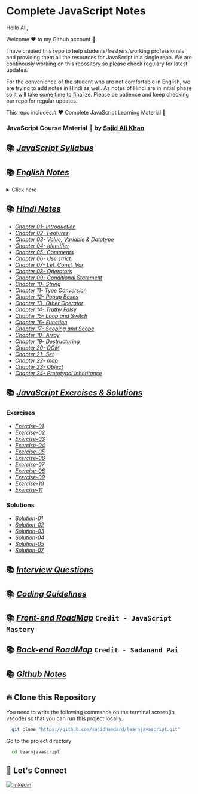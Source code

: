 # Complete JavaScript Notes

Hello All,

Welcome ❤️ to my Github account 🙏.

I have created this repo to help students/freshers/working professionals and providing them all the resources for JavaScript in a single repo. We are continously working on this repository so please check regulary for latest updates.

For the convenience of the student who are not comfortable in English, we are trying to add notes in Hindi as well. As notes of Hindi are in initial phase so it will take some time to finalize. Please be patience and keep checking our repo for regular updates.

This repo includes:# ❤️ Complete JavaScript Learning Material 🙏

### JavaScript Course Material 🚀 by [Sajid Ali Khan](https://www.linkedin.com/in/sajid-sj/)

## 📚 [_JavaScript Syllabus_](./Syllabus/Syllabus.md/)

## 📚 [_English Notes_](./notes/English)

<details>
    <summary>Click here</summary>
- [_Chapter 01- Introduction & History_](./notes/English/01-introduction-and-history.md)

  - [_Programming Language_](./notes/English/01-introduction-and-history.md#what-is-a-programming-language-)
  - [_High Level Programming Language_](./notes/English/01-introduction-and-history.md#what-is-high-level-programming-language)
  - [_Machine level language or Low level language_](notes/English/01-introduction-and-history.md#what-is-machine-level-language-or-low-level-language)
  - [_Front-end_](notes/English/01-introduction-and-history.md#what-is-front-end-)
  - [_Back-end_](notes/English/01-introduction-and-history.md#what-is-back-end-)
  - [_Introduction of HTML_](notes/English/01-introduction-and-history.md#introduction-of-html)
  - [_Introduction of CSS_](notes/English/01-introduction-and-history.md#introduction-of-css)
  - [_Introduction of JavaScript_](notes/English/01-introduction-and-history.md#introduction-of-javascript)
  - [_History of javascript_](notes/English/01-introduction-and-history.md#history-of-javascript)
  - [_About ECMAScript_](notes/English/01-introduction-and-history.md#what-is-ecma-)

- [_Chapter 02- Features_](./notes/English/02-features.md)

  - [_High level language_](notes/English/02-features.md#what-is-high-level-language-)
  - [_Garbage Collected_](notes/English/02-features.md#what-is-garbage-collected-)
  - [_Interpreted Language (JIT)-> (Just in time compiler)_](notes/English/02-features.md#what-is-interpreted-language-jit--just-in-time-commpiler-)
  - [_Multi Paradigm_](notes/English/02-features.md#what-is-multi-paradigm-)
  - [_Prototype based function_](notes/English/02-features.md#what-is-prototype-based-function-)
  - [_First Class Function_](notes/English/02-features.md#what-is-first-class-function-)
  - [_Dynamically Typed/ Dynamic_](notes/English/02-features.md#what-is-dynamically-typed-dynamic-)
  - [_Single Threaded_](notes/English/02-features.md#what-is-single-threaded-)
  - [_Non-Blocking Event Loop_](notes/English/02-features.md#what-is-non-blocking-event-loop-)

- [_Chapter 03- Separation of Concern_](./notes/English/03-separation-of-concerns.md)
  - [_Separation of concerns principle_](notes/English/03-separation-of-concerns.md#what-is-separation-of-concerns-principle-)
  - [_How to link JavaScript file in html ?_](notes/English/03-separation-of-concerns.md#how-to-link-javascript-file-in-html-)
  
- [_Chapter 04- Value, Variable and DataType_](./notes/English/04-value_variable_datatype.md)
  - [_What is Data ?_](notes/English/04-value_variable_datatype.md#what-is-data)
  - [_What is value?_](notes/English/04-value_variable_datatype.md#what-is-value)
  - [_What is Data type ?_](notes/English/04-value_variable_datatype.md#what-is-data-type)
  - [_Primitive data types (inbuilt data types):_](notes/English/04-value_variable_datatype.md#primitive-data-types-inbuilt-data-types)
    - [_Primitive Data Types Examples:_](notes/English/04-value_variable_datatype.md#primitive-data-types-examples)
  - [_Non primitve (reference types) data types:_](notes/English/04-value_variable_datatype.md#non-primitve-reference-types-data-types)
    - [_Non Primitive Data Type Examples:_](notes/English/04-value_variable_datatype.md#non-primitive-data-type-examples)
  - [_What is variable?_](notes/English/04-value_variable_datatype.md#what-is-variable)

- [_Chapter 05- Identifier_](./notes/English/05-identifier.md)
  - [_What is Identifiers_](notes/English/05-identifier.md#identifiers)

- [_Chapter 06- Comments_](./notes/English/06-comments.md)

- [_Chapter 07- Statement_](./notes/English/07-statement.md)
  - [_What is Statement?_](notes/English/07-statement.md#what-is-statement)
  - [_Use of Semicolon in JavaScript?_](notes/English/07-statement.md#semicolon-in-javascript)
  - [_Use of WhiteSpace in statement?_](notes/English/07-statement.md#whitespace-in-statement)
  - [_What is Code block or Multi-line statement?_](notes/English/07-statement.md#what-is-code-block-or-multi-line-statement)
  
- [_Chapter 08- use strict_](notes/English/08-use_strict.md)
  - [_What is use strict?_](notes/English/08-use_strict.md#06--use-strict)
  
- [_Chapter 09- let, const and var_](notes/English/09-let_const_var.md)

  - [_What is let ?_](notes/English/09-let_const_var.md#let)
  - [_What is const ?_](notes/English/09-let_const_var.md#const)
  - [_What is var ?_](notes/English/09-let_const_var.md#var)
  - [_Differences between let, const and var?_](notes/English/09-let_const_var.md#what-are-the-differences-between-let-const-and-var)
  - [_When to use let, const and var?_](notes/English/09-let_const_var.md#when-to-use-let-const-and-var)

- [_Chapter 10- Operators_](notes/English/10-operators.md)

- [_Chapter 11- Conditional Statement_](notes/English/11-conditional_statement.md)
  - [_What is conditional statement?_](notes/English/11-conditional_statement.md#what-is-conditional-statement)
  
- [_Chapter 12- Output_](notes/English/12-output.md)
  - [_What is console.log ?_](notes/English/12-output.md#what-is-consolelog-in-javascript-)
  - [_What is Document.write ?_](notes/English/12-output.md#what-is-documentwrite-in-javascript-)
  - [_What is window.alert ?_](notes/English/12-output.md#what-is-windowalert-in-javascript-)
  - [_What is inner HTML of an element in javaScript ?_](notes/English/12-output.md#what-is-inner-html-of-an-element-in-javascript-)

- [_Chapter 13- String_](notes/English/18-string.md)

  - [_What is String_](notes/English/18-string.md#what-is-string)
  - [_How to create String in JavaScript ?_](notes/English/18-string.md#how-to-create-string-in-javascript-)
  - [_String Literal vs String Object_](notes/English/18-string.md#string-literal-vs-string-object-)
  - [_String length property_](notes/English/18-string.md#string-length-property)
  - [_String functions_](notes/English/18-string.md#string-functions)

- [_Chapter 14- Type Conversion_](./notes/English/13-typeconversion.md)

  - [_Manual Type Conversion_](notes/English/13-typeconversion.md#manual-type-conversion-)
  - [_Coercion Example_](notes/English/13-typeconversion.md#coercion-example)
  - [_Number to String_](notes/English/13-typeconversion.md#number-to-string)
  - [_String to Number_](notes/English/13-typeconversion.md#string-to-number)
  - [_Number to Boolean_](notes/English/13-typeconversion.md#number-to-boolean)
  - [_Type conversion_](notes/English/13-typeconversion.md#type-conversion)
  - [_Explicit type and Manual type conversion_](notes/English/13-typeconversion.md#explicit-type-and-manual-type-conversion-is-process-me-hum-manualy-type-conversion-karte-hain)

- [_Chapter 15- Popup Boxes_](./notes/English/14-popupboxes.md)

  - [_Alert Box_](notes/English/14-popupboxes.md#alert-box)
  - [_Confirm box_](notes/English/14-popupboxes.md#confirm-box)
  - [_Prompt Box_](notes/English/14-popupboxes.md#prompt-box)

- [_Chapter 16- Other Operators_](./notes/English/15-other_operator.md)
  - [_Loose equality operator ==_](notes/English/15-other_operator.md#loose-equality-operator-)
  - [_Strict Equality Operator ===_](notes/English/15-other_operator.md#strict-equality-operator-)
  - [_Ternary Operators_](notes/English/15-other_operator.md#ternary-operators)

- [_Chapter 17- Truthy Falsy Values_](./notes/English/16-truthy_falsy.md)
  - [_What is truthy and falsy value:_](notes/English/16-truthy_falsy.md#what-is-truthy-and-falsy-value)

- [_Chapter 18- Loop and Switch_](./notes/English/17-loopand_switch.md)
  - [_Loops_](notes/English/17-loopand_switch.md#what-is-loop-in-javascript-)
  - [_for loop_](notes/English/17-loopand_switch.md#what-is-for-loop-)
  - [_for...of loop_](notes/English/17-loopand_switch.md#what-is-forof-loop-)
  - [_for...in loop_](notes/English/17-loopand_switch.md#what-is-forin-loop-)
  - [_while loop_](notes/English/17-loopand_switch.md#what-is-while-loop-)
  - [_do...while loop_](notes/English/17-loopand_switch.md#what-is-dowhile-loop-)
  - [_switch statment_](notes/English/17-loopand_switch.md#what-is-switch-statment-)
  - [_case clause?_](notes/English/17-loopand_switch.md#what-is-case-clause-in-javascript-)
  - [_break_](notes/English/17-loopand_switch.md#what-is-break-)
  - [_Default case_](notes/English/17-loopand_switch.md#what-is-default-case-in-a-switch-statement-)

- [_Chapter 19- More on Functions_](notes/English/21-More-onfunction.md)
  - [_Default parameters_](notes/English/21-More-onfunction.md#what-is-default-parameters-in-javascript-)
  - [_Passing arguments: value vs reference_](notes/English/21-More-onfunction.md#what-is-passing-arguments-value-vs-reference-in-javascript-)
  - [_First Class function/Citizen_](notes/English/21-More-onfunction.md#what-is-first-class-functioncitizen-javascript-)
  - [_High Order function in JavaScript_](notes/English/21-More-onfunction.md#what-is-high-order-function-in-javascript-)
  - [_Callback function in JavaScript_](notes/English/21-More-onfunction.md#what-is-callback-function-in-javascript-)
  - [_setTimeOut_](notes/English/21-More-onfunction.md#what-is-settimeout-in-javascript-)
  - [_setInterval_](notes/English/21-More-onfunction.md#what-is-setinterval-in-javascript-)
  - [_Function returning function_](notes/English/21-More-onfunction.md#what-is-function-returning-function-in-javascript-)
  - [_The call and apply methods_](notes/English/21-More-onfunction.md#what-is-the-call-and-apply-methods-in-javascript-)
  - [_The bind method_](notes/English/21-More-onfunction.md#what-is-the-bind-method-in-javascript-)
  - [_Immediately invoked function expression(IIFE)_](notes/English/21-More-onfunction.md#what-is-immediately-invoked-function-expression-in-javascript-)
  - [_Closures_](notes/English/21-More-onfunction.md#what-is-closures-in-javascript-)

- [_Chapter 20- Debugging_](notes/English/24-debugging.md)

  - [_Debugging in JavaScript_](notes/English/24-debugging.md#what-is-debugging-in-javascript)
  - [_Developer Tool_](notes/English/24-debugging.md#what-is-developer-tool)
  - [_Fixing errors_](notes/English/24-debugging.md#fixing-errors)
  - [_Different types of errors_](notes/English/24-debugging.md#what-are-the-different-types-of-errors-in-javascript)

- [_Chapter 21- Hoisting_](notes/English/22-hoisting.md)
- [_Chapter 21- Temporal Dead Zone(TDZ)_](notes/English/23-temporal-dead-zone.md)

</details>

## 📚 [_Hindi Notes_](./notes/Hindi/)

- [_Chapter 01- Introduction_](./notes/Hindi/01-introduction.md)
- [_Chapter 02- Features_](./notes/Hindi/02-features.md)
- [_Chapter 03- Value, Variable & Datatype_](./notes/Hindi/03-value_variable_datatype.md)
- [_Chapter 04- Identifier_](notes/Hindi/04-identifier.md)
- [_Chapter 05- Comments_](notes/Hindi/05-comments.md)
- [_Chapter 06- Use strict_](notes/Hindi/06-use_strict.md)
- [_Chapter 07- Let, Const, Var_](notes/Hindi/07-let_const_var.md)
- [_Chapter 08- Operators_](notes/Hindi/08-operators.md)
- [_Chapter 09- Conditional Statement_](notes/Hindi/09-conditional_statement.md)
- [_Chapter 10- String_](notes/Hindi/10-string.md)
- [_Chapter 11- Type Conversion_](notes/Hindi/11-typeconversion.md)
- [_Chapter 12- Popup Boxes_](notes/Hindi/12-popupboxes.md)
- [_Chapter 13- Other Operator_](notes/Hindi/13-other_operator.md)
- [_Chapter 14- Truthy Falsy_](notes/Hindi/14-truthy_falsy.md)
- [_Chapter 15- Loop and Switch_](notes/Hindi/15-loopand_switch.md)
- [_Chapter 16- Function_](notes/Hindi/16-function.md)
- [_Chapter 17- Scoping and Scope_](notes/Hindi/17-scoping_and_scope.md)
- [_Chapter 18- Array_](notes/Hindi/18-array.md)
- [_Chapter 19- Destructuring_](notes/Hindi/19-destructuring.md)
- [_Chapter 20- DOM_](notes/Hindi/20-DOM.md)
- [_Chapter 21- Set_](notes/Hindi/24-set.md)
- [_Chapter 22- map_](notes/Hindi/21-map.md)
- [_Chapter 23- Object_](notes/Hindi/22-object.md)
- [_Chapter 24- Prototypal Inheritance_](notes/Hindi/23-prototypal_inheritance.md)

## 📚 [_JavaScript Exercises & Solutions_](./Exercises)

### Exercises

- [_Exercise-01_](./Exercises/exercise-01.md)
- [_Exercise-02_](./Exercises/exercise-02.md)
- [_Exercise-03_](./Exercises/exercise-03.md)
- [_Exercise-04_](./Exercises/exercise-04.md)
- [_Exercise-05_](./Exercises/exercise-05.md)
- [_Exercise-06_](./Exercises/exercise-06.md)
- [_Exercise-07_](./Exercises/exercise-07.md)
- [_Exercise-08_](./Exercises/exercise-08.md)
- [_Exercise-09_](./Exercises/exercise-09.md)
- [_Exercise-10_](./Exercises/exercise-10.md)
- [_Exercise-11_](./Exercises/exercise-11.md)

### Solutions

- [_Solution-01_](./Exercises/solution-01.md)
- [_Solution-02_](./Exercises/solution-02.md)
- [_Solution-03_](./Exercises/solution-03.md)
- [_Solution-04_](./Exercises/solution-04.md)
- [_Solution-05_](./Exercises/solution-05.md)
- [_Solution-07_](./Exercises/solution-07.md)

## 📚 [_Interview Questions_](./Interview%20Questions/interview-questions.md)

## 📚 [_Coding Guidelines_](./Coding%20Guidelines/Coding%20Guidelines.pdf)

## 📚 [_Front-end RoadMap_](./Roadmap/Backend%20development%20roadmap.pdf) `Credit - JavaScript Mastery`

## 📚 [_Back-end RoadMap_](./Roadmap/Frontend%20development%20roadmap.pdf) `Credit - Sadanand Pai`

## 📚 [_Github Notes_](./Github/)

## 🔥 Clone this Repository

You need to write the following commands on the terminal screen(in vscode) so that you can run this project locally.

```bash
  git clone "https://github.com/sajidhamdard/learnjavascript.git"
```

Go to the project directory

```bash
  cd learnjavascript
```

## 🔗 Let's Connect

[![linkedin](https://img.shields.io/badge/LinkedIn-0077B5?style=for-the-badge&logo=linkedin&logoColor=white)](https://www.linkedin.com/in/sajid-sj/)
